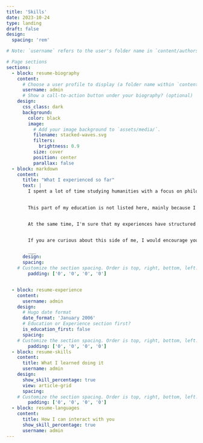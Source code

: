 ```yaml
---
title: 'Skills'
date: 2023-10-24
type: landing
draft: false
design:
  spacing: 'rem'

# Note: `username` refers to the user's folder name in `content/authors/`

# Page sections
sections:
  - block: resume-biography
    content:
      # Choose a user profile to display (a folder name within `content/authors/`)
      username: admin
      # Show a call-to-action button under your biography? (optional)
    design:
      css_class: dark
      background:
        color: black
        image:
          # Add your image background to `assets/media/`.
          filename: stacked-waves.svg
          filters:
            brightness: 0.9
          size: cover
          position: center
          parallax: false
  - block: markdown
    content:
      title: "What I experienced so far"
      text: |
        I spent a lot of time studying humanities with a focus on philosophy, only to change course and start my B.S. to learn how to build complex things with a clear purpose using software.
        

        This part of my education is not listed here, mainly because I find it difficult to explain what concrete practical skills I have acquired during my time there. 


        At the same time, I'm sure that my experiences have structured many of my cognitive processes and views in a fundamental way, and have made me a much better software engineer, developer, modeller, team member and human being.    


        If you are curious about this side of me, I would encourage you to visit the [About this place](https://infornomics.substack.com/p/about-me)-Section of my substack. How I think about things I find interesting can be seen in the posts themselves. I hope you like it.

        ___    
      design:
      spacing:
    # Customize the section spacing. Order is top, right, bottom, left.
        padding: ['0', '0', '0', '0']


  - block: resume-experience
    content:
      username: admin
    design:
      # Hugo date format
      date_format: 'January 2006'
      # Education or Experience section first?
      is_education_first: false      
      spacing:
    # Customize the section spacing. Order is top, right, bottom, left.
        padding: ['0', '0', '0', '0']
  - block: resume-skills
    content:
      title: What I learned doing it
      username: admin
    design:
      show_skill_percentage: true
      view: article-grid
      spacing:
    # Customize the section spacing. Order is top, right, bottom, left.
        padding: ['0', '0', '0', '0']
  - block: resume-languages
    content:
      title: How I can interact with you 
      show_skill_percentage: true
      username: admin
---
```

